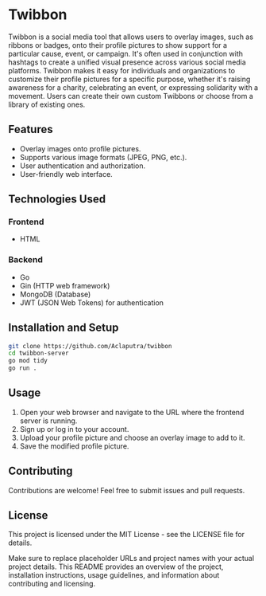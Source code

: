 # Twibbon
Twibbon is a social media tool that allows users to overlay images, such as ribbons or badges, onto their profile pictures to show support for a particular cause, event, or campaign. It's often used in conjunction with hashtags to create a unified visual presence across various social media platforms. Twibbon makes it easy for individuals and organizations to customize their profile pictures for a specific purpose, whether it's raising awareness for a charity, celebrating an event, or expressing solidarity with a movement. Users can create their own custom Twibbons or choose from a library of existing ones.

## Features
- Overlay images onto profile pictures.
- Supports various image formats (JPEG, PNG, etc.).
- User authentication and authorization.
- User-friendly web interface.

## Technologies Used

### Frontend
- HTML

### Backend
- Go
- Gin (HTTP web framework)
- MongoDB (Database)
- JWT (JSON Web Tokens) for authentication

## Installation and Setup
```bash
git clone https://github.com/Aclaputra/twibbon
cd twibbon-server
go mod tidy
go run .
```

## Usage
1. Open your web browser and navigate to the URL where the frontend server is running.
2. Sign up or log in to your account.
3. Upload your profile picture and choose an overlay image to add to it.
4. Save the modified profile picture.

## Contributing
Contributions are welcome! Feel free to submit issues and pull requests.

## License 
This project is licensed under the MIT License - see the LICENSE file for details.

Make sure to replace placeholder URLs and project names with your actual project details. This README provides an overview of the project, installation instructions, usage guidelines, and information about contributing and licensing.




